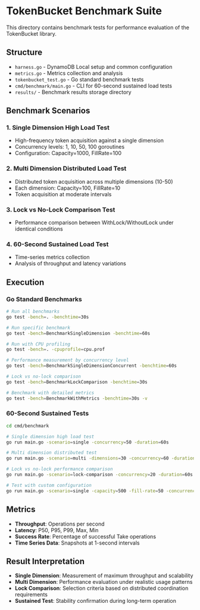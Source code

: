 # TokenBucket Benchmark Suite

This directory contains benchmark tests for performance evaluation of the TokenBucket library.

## Structure

- `harness.go` - DynamoDB Local setup and common configuration
- `metrics.go` - Metrics collection and analysis
- `tokenbucket_test.go` - Go standard benchmark tests
- `cmd/benchmark/main.go` - CLI for 60-second sustained load tests
- `results/` - Benchmark results storage directory

## Benchmark Scenarios

### 1. Single Dimension High Load Test
- High-frequency token acquisition against a single dimension
- Concurrency levels: 1, 10, 50, 100 goroutines
- Configuration: Capacity=1000, FillRate=100

### 2. Multi Dimension Distributed Load Test
- Distributed token acquisition across multiple dimensions (10-50)
- Each dimension: Capacity=100, FillRate=10
- Token acquisition at moderate intervals

### 3. Lock vs No-Lock Comparison Test
- Performance comparison between WithLock/WithoutLock under identical conditions

### 4. 60-Second Sustained Load Test
- Time-series metrics collection
- Analysis of throughput and latency variations

## Execution

### Go Standard Benchmarks
```bash
# Run all benchmarks
go test -bench=. -benchtime=30s

# Run specific benchmark
go test -bench=BenchmarkSingleDimension -benchtime=60s

# Run with CPU profiling
go test -bench=. -cpuprofile=cpu.prof

# Performance measurement by concurrency level
go test -bench=BenchmarkSingleDimensionConcurrent -benchtime=60s

# Lock vs no-lock comparison
go test -bench=BenchmarkLockComparison -benchtime=30s

# Benchmark with detailed metrics
go test -bench=BenchmarkWithMetrics -benchtime=30s -v
```

### 60-Second Sustained Tests
```bash
cd cmd/benchmark

# Single dimension high load test
go run main.go -scenario=single -concurrency=50 -duration=60s

# Multi dimension distributed test
go run main.go -scenario=multi -dimensions=30 -concurrency=60 -duration=60s

# Lock vs no-lock performance comparison
go run main.go -scenario=lock-comparison -concurrency=20 -duration=60s

# Test with custom configuration
go run main.go -scenario=single -capacity=500 -fill-rate=50 -concurrency=25 -duration=120s
```

## Metrics

- **Throughput**: Operations per second
- **Latency**: P50, P95, P99, Max, Min
- **Success Rate**: Percentage of successful Take operations
- **Time Series Data**: Snapshots at 1-second intervals

## Result Interpretation

- **Single Dimension**: Measurement of maximum throughput and scalability
- **Multi Dimension**: Performance evaluation under realistic usage patterns
- **Lock Comparison**: Selection criteria based on distributed coordination requirements
- **Sustained Test**: Stability confirmation during long-term operation